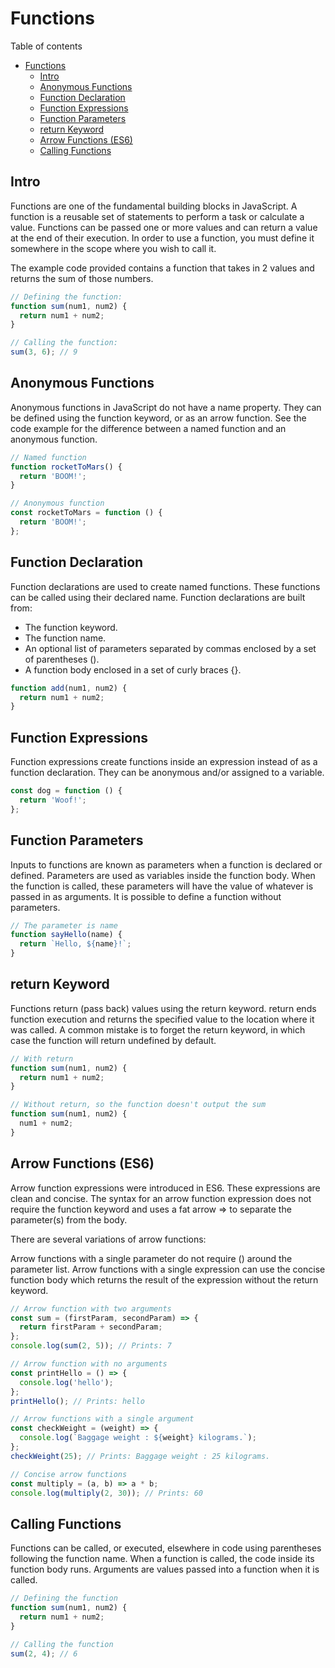 # Functions

Table of contents

- [Functions](#functions)
  - [Intro](#intro)
  - [Anonymous Functions](#anonymous-functions)
  - [Function Declaration](#function-declaration)
  - [Function Expressions](#function-expressions)
  - [Function Parameters](#function-parameters)
  - [return Keyword](#return-keyword)
  - [Arrow Functions (ES6)](#arrow-functions-es6)
  - [Calling Functions](#calling-functions)

## Intro

Functions are one of the fundamental building blocks in JavaScript. A function is a reusable set of statements to perform a task or calculate a value. Functions can be passed one or more values and can return a value at the end of their execution. In order to use a function, you must define it somewhere in the scope where you wish to call it.

The example code provided contains a function that takes in 2 values and returns the sum of those numbers.

```javascript
// Defining the function:
function sum(num1, num2) {
  return num1 + num2;
}

// Calling the function:
sum(3, 6); // 9
```

## Anonymous Functions

Anonymous functions in JavaScript do not have a name property. They can be defined using the function keyword, or as an arrow function. See the code example for the difference between a named function and an anonymous function.

```javascript
// Named function
function rocketToMars() {
  return 'BOOM!';
}

// Anonymous function
const rocketToMars = function () {
  return 'BOOM!';
};
```

## Function Declaration

Function declarations are used to create named functions. These functions can be called using their declared name. Function declarations are built from:

- The function keyword.
- The function name.
- An optional list of parameters separated by commas enclosed by a set of parentheses ().
- A function body enclosed in a set of curly braces {}.

```javascript
function add(num1, num2) {
  return num1 + num2;
}
```

## Function Expressions

Function expressions create functions inside an expression instead of as a function declaration. They can be anonymous and/or assigned to a variable.

```javascript
const dog = function () {
  return 'Woof!';
};
```

## Function Parameters

Inputs to functions are known as parameters when a function is declared or defined. Parameters are used as variables inside the function body. When the function is called, these parameters will have the value of whatever is passed in as arguments. It is possible to define a function without parameters.

```javascript
// The parameter is name
function sayHello(name) {
  return `Hello, ${name}!`;
}
```

## return Keyword

Functions return (pass back) values using the return keyword. return ends function execution and returns the specified value to the location where it was called. A common mistake is to forget the return keyword, in which case the function will return undefined by default.

```javascript
// With return
function sum(num1, num2) {
  return num1 + num2;
}

// Without return, so the function doesn't output the sum
function sum(num1, num2) {
  num1 + num2;
}
```

## Arrow Functions (ES6)

Arrow function expressions were introduced in ES6. These expressions are clean and concise. The syntax for an arrow function expression does not require the function keyword and uses a fat arrow => to separate the parameter(s) from the body.

There are several variations of arrow functions:

Arrow functions with a single parameter do not require () around the parameter list.
Arrow functions with a single expression can use the concise function body which returns the result of the expression without the return keyword.

```javascript
// Arrow function with two arguments
const sum = (firstParam, secondParam) => {
  return firstParam + secondParam;
};
console.log(sum(2, 5)); // Prints: 7

// Arrow function with no arguments
const printHello = () => {
  console.log('hello');
};
printHello(); // Prints: hello

// Arrow functions with a single argument
const checkWeight = (weight) => {
  console.log(`Baggage weight : ${weight} kilograms.`);
};
checkWeight(25); // Prints: Baggage weight : 25 kilograms.

// Concise arrow functions
const multiply = (a, b) => a * b;
console.log(multiply(2, 30)); // Prints: 60
```

## Calling Functions

Functions can be called, or executed, elsewhere in code using parentheses following the function name. When a function is called, the code inside its function body runs. Arguments are values passed into a function when it is called.

```javascript
// Defining the function
function sum(num1, num2) {
  return num1 + num2;
}

// Calling the function
sum(2, 4); // 6
```
